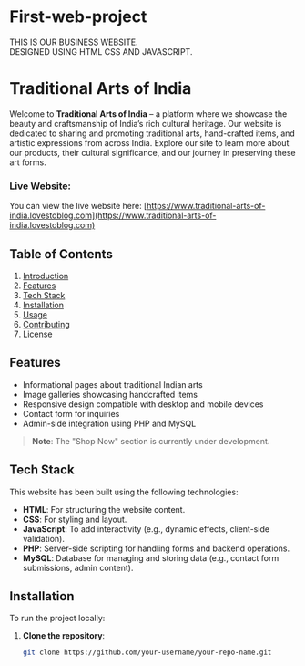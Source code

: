 # First-web-project
THIS IS OUR BUSINESS WEBSITE.<BR> DESIGNED USING HTML CSS AND JAVASCRIPT.

# Traditional Arts of India

Welcome to **Traditional Arts of India** – a platform where we showcase the beauty and craftsmanship of India’s rich cultural heritage. Our website is dedicated to sharing and promoting traditional arts, hand-crafted items, and artistic expressions from across India. Explore our site to learn more about our products, their cultural significance, and our journey in preserving these art forms.

### Live Website:
You can view the live website here: [https://www.traditional-arts-of-india.lovestoblog.com](https://www.traditional-arts-of-india.lovestoblog.com)

## Table of Contents

1. [Introduction](#introduction)
2. [Features](#features)
3. [Tech Stack](#tech-stack)
4. [Installation](#installation)
5. [Usage](#usage)
6. [Contributing](#contributing)
7. [License](#license)

## Features

- Informational pages about traditional Indian arts
- Image galleries showcasing handcrafted items
- Responsive design compatible with desktop and mobile devices
- Contact form for inquiries
- Admin-side integration using PHP and MySQL

> **Note**: The "Shop Now" section is currently under development.

## Tech Stack

This website has been built using the following technologies:

- **HTML**: For structuring the website content.
- **CSS**: For styling and layout.
- **JavaScript**: To add interactivity (e.g., dynamic effects, client-side validation).
- **PHP**: Server-side scripting for handling forms and backend operations.
- **MySQL**: Database for managing and storing data (e.g., contact form submissions, admin content).

## Installation

To run the project locally:

1. **Clone the repository**:
   ```bash
   git clone https://github.com/your-username/your-repo-name.git
